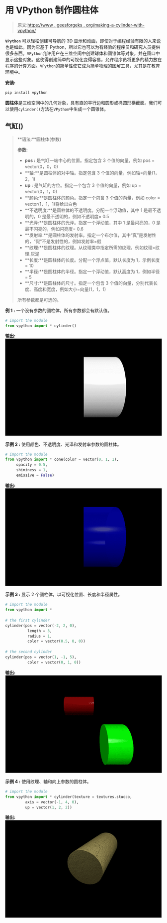 # 用 VPython 制作圆柱体

> 原文:[https://www . geesforgeks . org/making-a-cylinder-with-vpython/](https://www.geeksforgeeks.org/making-a-cylinder-with-vpython/)

**`VPython`** 可以轻松创建可导航的 3D 显示和动画，即使对于编程经验有限的人来说也是如此。因为它基于 Python，所以它也可以为有经验的程序员和研究人员提供很多东西。`VPython`允许用户在三维空间中创建球体和圆锥体等对象，并在窗口中显示这些对象。这使得创建简单的可视化变得容易，允许程序员将更多的精力放在程序的计算方面。`VPython`的简单性使它成为简单物理的图解工具，尤其是在教育环境中。

**安装:**

```py
pip install vpython
```

**圆柱体**是三维空间中的几何对象，具有直的平行边和圆形或椭圆形横截面。我们可以使用`cylinder()`方法在`VPython`中生成一个圆锥体。

## 气缸()

> **语法:**圆柱体(参数)
> 
> **参数:**
> 
> *   **pos :** 是气缸一端中心的位置。指定包含 3 个值的向量，例如 pos = vector(0，0，0)
> *   **轴:**是圆柱体的对中轴。指定包含 3 个值的向量，例如轴=向量(1，2，1)
> *   **up :** 是气缸的方位。指定一个包含 3 个值的向量，例如 up = vector(0，1，0)
> *   **颜色:**是圆柱体的颜色。指定一个包含 3 个值的向量，例如 color = vector(1，1，1)将给出白色
> *   **不透明度:**是圆柱体的不透明度。分配一个浮动值，其中 1 是最不透明的，0 是最不透明的，例如不透明度= 0.5
> *   **光泽:**是圆柱体的光泽。指定一个浮动值，其中 1 是最闪亮的，0 是最不闪亮的，例如闪亮度= 0.6
> *   **发射率:**是圆柱体的发射率。指定一个布尔值，其中“真”是发射性的，“假”不是发射性的，例如发射率=假
> *   **纹理:**是圆柱体的纹理。从纹理类中指定所需的纹理，例如纹理=纹理.灰泥
> *   **长度:**是圆柱体的长度。分配一个浮点值，默认长度为 1，示例长度= 10
> *   **半径:**是圆柱体的半径。指定一个浮动值，默认高度为 1，例如半径= 5
> *   **尺寸:**是圆柱体的尺寸。指定一个包含 3 个值的向量，分别代表长度、高度和宽度，例如大小=向量(1，1，1)
> 
> 所有参数都是可选的。

**例 1 :** 一个没有参数的圆柱体，所有参数都会有默认值。

```py
# import the module
from vpython import * cylinder()
```

**输出:**
![](img/eeddd58e7436235ff87348c1844f906a.png)

**示例 2 :** 使用颜色、不透明度、光泽和发射率参数的圆柱体。

```py
# import the module
from vpython import * cone(color = vector(0, 1, 1), 
     opacity = 0.5, 
     shininess = 1, 
     emissive = False)
```

**输出:**
![](img/8d72abb2bcaca4853b03e1e498f7862b.png)

**示例 3 :** 显示 2 个圆柱体，以可视化位置、长度和半径属性。

```py
# import the module
from vpython import *

# the first cylinder
cylinder(pos = vector(-2, 2, 0),
          length = 3,
          radius = 1,
          color = vector(0.5, 0, 0))

# the second cylinder
cylinder(pos = vector(1, -1, 5), 
          color = vector(0, 1, 0))
```

**输出:**
![](img/c98336f39447f3838797538797d570f8.png)

**示例 4 :** 使用纹理、轴和向上参数的圆柱体。

```py
# import the module
from vpython import * cylinder(texture = textures.stucco,
         axis = vector(-1, 4, 0),
         up = vector(1, 2, 2))
```

**输出:**
![](img/7ac2ffe71edbe3895afd097601613670.png)